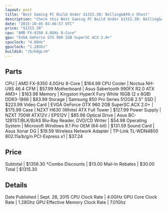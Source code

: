 ```yaml
---
layout: post
title: "Best Gaming PC Build Under $1315.30: Bolling&#39;s Ghost"
description: "Check this Best Gaming PC Build Under $1315.30: Bolling&#39;s Ghost. CPU: AMD FX-8350 4.0GHz 8-Core, CPU Cooler: Noctua NH-U9S 46.4 CFM, Motherboard: Asus Sabertooth 990FX"
date: "2015-10-05 03:46:57 UTC"
price: "$1315.30"
cpu: "AMD FX-8350 4.0GHz 8-Core"
gpu: "EVGA GeForce GTX 960 2GB SuperSC ACX 2.0+"
cpuclock: "4.0GHz"
gpuclock: "1.28Ghz"
buildid: "/b/k8gLrH"
---
```


## Parts

CPU | AMD FX-8350 4.0GHz 8-Core | $164.99
CPU Cooler | Noctua NH-U9S 46.4 CFM | $57.99
Motherboard | Asus Sabertooth 990FX R2.0 ATX AM3+ | $163.98
Memory | Kingston HyperX Fury White 16GB (2 x 8GB) DDR3-1866 | $83.99
Storage | Samsung 850 Pro Series 512GB 2.5" SSD | $223.99
Video Card | EVGA GeForce GTX 960 2GB SuperSC ACX 2.0+ | $175.99
Case | NZXT H630 (White) ATX Full Tower | $127.99
Power Supply | NZXT 700W ATX12V / EPS12V | $85.98
Optical Drive | Asus BC-12B1ST/BLK/B/AS Blu-Ray Reader, DVD/CD Writer | $54.98
Operating System | Microsoft Windows 8.1 Pro OEM (64-bit) | $131.59
Sound Card | Asus Xonar DG | $19.59
Wireless Network Adapter | TP-Link TL-WDN4800 802.11a/b/g/n PCI-Express x1 | $37.24

## Price

Subtotal | $1358.30
†Combo Discounts | $13.00
Mail-In Rebates | $30.00
Total | $1315.30

## Details

Date Published | Sept. 28, 2015
CPU Clock Rate | 4.0GHz
GPU Core Clock Rate | 1.28Ghz
GPU Effective Memory Clock Rate | 7.01Ghz